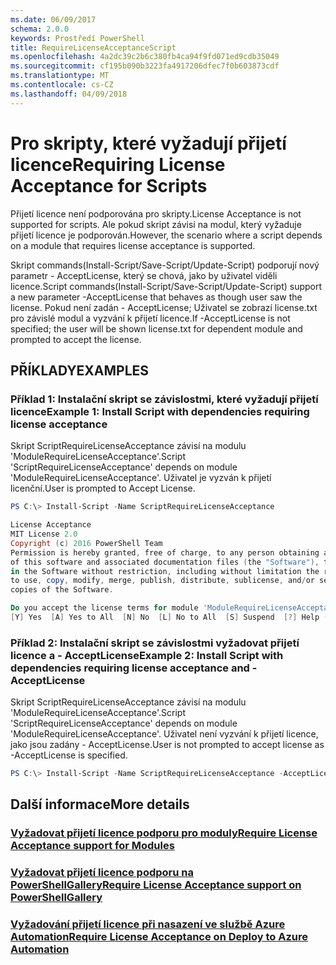 ```yaml
---
ms.date: 06/09/2017
schema: 2.0.0
keywords: Prostředí PowerShell
title: RequireLicenseAcceptanceScript
ms.openlocfilehash: 4a2dc39c2b6c380fb4ca94f9fd071ed9cdb35049
ms.sourcegitcommit: cf195b090b3223fa4917206dfec7f0b603873cdf
ms.translationtype: MT
ms.contentlocale: cs-CZ
ms.lasthandoff: 04/09/2018
---
```

# <a name="requiring-license-acceptance-for-scripts"></a><span data-ttu-id="6b27f-103">Pro skripty, které vyžadují přijetí licence</span><span class="sxs-lookup"><span data-stu-id="6b27f-103">Requiring License Acceptance for Scripts</span></span>

<span data-ttu-id="6b27f-104">Přijetí licence není podporována pro skripty.</span><span class="sxs-lookup"><span data-stu-id="6b27f-104">License Acceptance is not supported for scripts.</span></span> <span data-ttu-id="6b27f-105">Ale pokud skript závisí na modul, který vyžaduje přijetí licence je podporován.</span><span class="sxs-lookup"><span data-stu-id="6b27f-105">However, the scenario where a script depends on a module that requires license acceptance is supported.</span></span>

<span data-ttu-id="6b27f-106">Skript commands(Install-Script/Save-Script/Update-Script) podporují nový parametr - AcceptLicense, který se chová, jako by uživatel viděli licence.</span><span class="sxs-lookup"><span data-stu-id="6b27f-106">Script commands(Install-Script/Save-Script/Update-Script) support a new parameter -AcceptLicense that behaves as though user saw the license.</span></span> <span data-ttu-id="6b27f-107">Pokud není zadán - AcceptLicense; Uživatel se zobrazí license.txt pro závislé modul a vyzvání k přijetí licence.</span><span class="sxs-lookup"><span data-stu-id="6b27f-107">If -AcceptLicense is not specified; the user will be shown license.txt for dependent module and prompted to accept the license.</span></span>

## <a name="examples"></a><span data-ttu-id="6b27f-108">PŘÍKLADY</span><span class="sxs-lookup"><span data-stu-id="6b27f-108">EXAMPLES</span></span>

### <a name="example-1-install-script-with-dependencies-requiring-license-acceptance"></a><span data-ttu-id="6b27f-109">Příklad 1: Instalační skript se závislostmi, které vyžadují přijetí licence</span><span class="sxs-lookup"><span data-stu-id="6b27f-109">Example 1: Install Script with dependencies requiring license acceptance</span></span>
<span data-ttu-id="6b27f-110">Skript ScriptRequireLicenseAcceptance závisí na modulu 'ModuleRequireLicenseAcceptance'.</span><span class="sxs-lookup"><span data-stu-id="6b27f-110">Script 'ScriptRequireLicenseAcceptance' depends on module 'ModuleRequireLicenseAcceptance'.</span></span> <span data-ttu-id="6b27f-111">Uživatel je vyzván k přijetí licenční.</span><span class="sxs-lookup"><span data-stu-id="6b27f-111">User is prompted to Accept License.</span></span>
```PowerShell
PS C:\> Install-Script -Name ScriptRequireLicenseAcceptance

License Acceptance
MIT License 2.0
Copyright (c) 2016 PowerShell Team
Permission is hereby granted, free of charge, to any person obtaining a copy
of this software and associated documentation files (the "Software"), to deal
in the Software without restriction, including without limitation the rights
to use, copy, modify, merge, publish, distribute, sublicense, and/or sell
copies of the Software.

Do you accept the license terms for module 'ModuleRequireLicenseAcceptance'.
[Y] Yes  [A] Yes to All  [N] No  [L] No to All  [S] Suspend  [?] Help (default is "N"):
```

### <a name="example-2-install-script-with-dependencies-requiring-license-acceptance-and--acceptlicense"></a><span data-ttu-id="6b27f-112">Příklad 2: Instalační skript se závislostmi vyžadovat přijetí licence a - AcceptLicense</span><span class="sxs-lookup"><span data-stu-id="6b27f-112">Example 2: Install Script with dependencies requiring license acceptance and -AcceptLicense</span></span>
<span data-ttu-id="6b27f-113">Skript ScriptRequireLicenseAcceptance závisí na modulu 'ModuleRequireLicenseAcceptance'.</span><span class="sxs-lookup"><span data-stu-id="6b27f-113">Script 'ScriptRequireLicenseAcceptance' depends on module 'ModuleRequireLicenseAcceptance'.</span></span> <span data-ttu-id="6b27f-114">Uživatel není vyzvání k přijetí licence, jako jsou zadány - AcceptLicense.</span><span class="sxs-lookup"><span data-stu-id="6b27f-114">User is not prompted to accept license as -AcceptLicense is specified.</span></span>
```PowerShell
PS C:\> Install-Script -Name ScriptRequireLicenseAcceptance -AcceptLicense
```

## <a name="more-details"></a><span data-ttu-id="6b27f-115">Další informace</span><span class="sxs-lookup"><span data-stu-id="6b27f-115">More details</span></span>
### <a name="require-license-acceptance-support-for-modulesmodulerequirelicenseacceptancemd"></a>[<span data-ttu-id="6b27f-116">Vyžadovat přijetí licence podporu pro moduly</span><span class="sxs-lookup"><span data-stu-id="6b27f-116">Require License Acceptance support for Modules</span></span>](../module/RequireLicenseAcceptance.md)

### <a name="require-license-acceptance-support-on-powershellgallerypsgallerypsgalleryrequireslicenseacceptancemd"></a>[<span data-ttu-id="6b27f-117">Vyžadovat přijetí licence podporu na PowerShellGallery</span><span class="sxs-lookup"><span data-stu-id="6b27f-117">Require License Acceptance support on PowerShellGallery</span></span>](../../psgallery/psgallery_requires_license_acceptance.md)

### <a name="require-license-acceptance-on-deploy-to-azure-automationpsgallerypsgallerydeploytoazureautomationrequirelicenseacceptancemd"></a>[<span data-ttu-id="6b27f-118">Vyžadování přijetí licence při nasazení ve službě Azure Automation</span><span class="sxs-lookup"><span data-stu-id="6b27f-118">Require License Acceptance on Deploy to Azure Automation</span></span>](../../psgallery/psgallery_deploy_to_azure_automation_requireLicenseAcceptance.md)